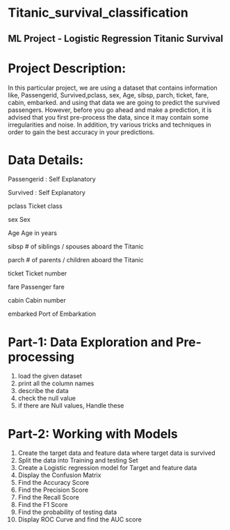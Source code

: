 # Titanic_survival_classification
## ML Project - Logistic Regression Titanic Survival

# Project Description:

In this particular project, we are using a dataset that contains information like, Passengerid, Survived,pclass, sex, Age, sibsp, parch, ticket, fare, cabin, embarked. and using that data we are going to predict the survived passengers.
However, before you go ahead and make a prediction, it is advised that you first pre-process the data, since it may contain some irregularities and noise. In addition, try various tricks and techniques in order to gain the best accuracy in your predictions.

# Data Details:

Passengerid : 	Self Explanatory

Survived : 	Self Explanatory 

pclass 		Ticket class

sex 		Sex

Age 		Age in years

sibsp 		# of siblings / spouses aboard the Titanic

parch 		# of parents / children aboard the Titanic

ticket 		Ticket number

fare 		Passenger fare

cabin 		Cabin number

embarked 	Port of Embarkation

# Part-1: Data Exploration and Pre-processing

1) load the given dataset 
2) print all the column names 
3) describe the data
4) check the null value 
5) if there are Null values, Handle these

# Part-2: Working with Models 

1) Create the target data and feature data where target data is survived
2) Split the data into Training and testing Set 
3) Create a Logistic regression model for Target and feature data 
4) Display the Confusion Matrix
5) Find the Accuracy Score 
6) Find the Precision Score 
7) Find the Recall Score 
8) Find the F1 Score 
9) Find the probability of testing data 
10) Display ROC Curve and find the AUC score
